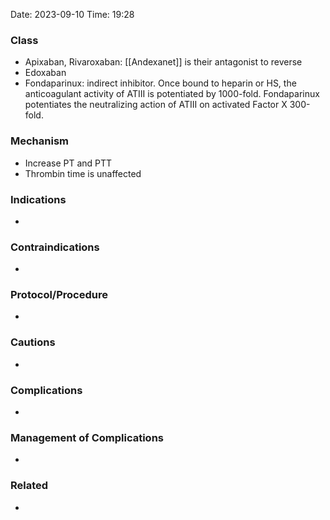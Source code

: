 
Date: 2023-09-10
Time: 19:28 

### Class 
- Apixaban, Rivaroxaban: [[Andexanet]] is their antagonist to reverse 
- Edoxaban
- Fondaparinux: indirect inhibitor. Once bound to heparin or HS, the anticoagulant activity of ATIII is potentiated by 1000-fold. Fondaparinux potentiates the neutralizing action of ATIII on activated Factor X 300-fold.

### Mechanism
- Increase PT and PTT
- Thrombin time is unaffected


### Indications
- 


### Contraindications
- 


### Protocol/Procedure
- 


### Cautions
- 


### Complications
- 


### Management of Complications
- 


### Related
- 